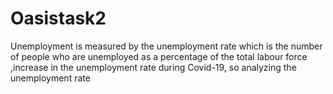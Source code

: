 # Oasistask2
Unemployment is measured by the unemployment rate which is the number of people who are unemployed as a percentage of the total labour force ,increase in the unemployment rate during Covid-19, so analyzing the unemployment rate

